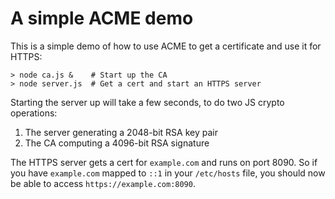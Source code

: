 A simple ACME demo
==================

This is a simple demo of how to use ACME to get a certificate and use
it for HTTPS:

```
> node ca.js &    # Start up the CA
> node server.js  # Get a cert and start an HTTPS server
```

Starting the server up will take a few seconds, to do two JS crypto operations:

1. The server generating a 2048-bit RSA key pair
2. The CA computing a 4096-bit RSA signature

The HTTPS server gets a cert for `example.com` and runs on port 8090.  So if you have `example.com` mapped to `::1` in your `/etc/hosts` file, you should now be able to access `https://example.com:8090`.
